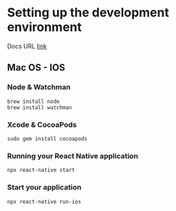 # Setting up the development environment
Docs URL [link][url]

[url]: https://reactnative.dev/docs/environment-setup

## Mac OS - IOS

### Node & Watchman

```
brew install node
brew install watchman
```
### Xcode & CocoaPods

```
sudo gem install cocoapods
```

### Running your React Native application

```
npx react-native start
```

### Start your application

```
npx react-native run-ios
```